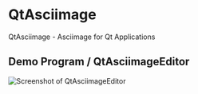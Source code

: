 # QtAsciimage
QtAsciimage - Asciimage for Qt Applications



## Demo Program / QtAsciimageEditor

![Screenshot of QtAsciimageEditor](http://flopp.github.io/QtAsciimage/editor-screenshot.png)
